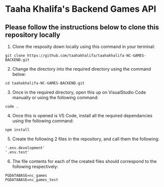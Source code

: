 # Taaha Khalifa's Backend Games API

## Please follow the instructions below to clone this repository locally

1. Clone the resposity down locally using this command in your terminal:

```
git clone https://github.com/taahakhalifa/taahakhalifa-NC-GAMES-BACKEND.git
```

2. Change the directory into the required directory using the command below:

```
cd taahakhalifa-NC-GAMES-BACKEND.git
```

3. Once in the required directory, open this up on VisualStudio Code manually or using the following command:

```
code .
```

4. Once this is opened is VS Code, install all the required dependancies using the following command:

```
npm install
```

5. Create the following 2 files in the repository, and call them the following:

```
'.env.development'
'.env.test'
```

6. The file contents for each of the created files should correspond to the following respectively:

```
PGDATABASE=nc_games
PGDATABASE=nc_games_test
```
